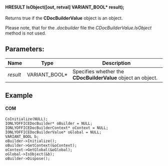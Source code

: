 #### HRESULT IsObject(\[out, retval] VARIANT\_BOOL\* result);

Returns true if the **CDocBuilderValue** object is an object.

Please note, that for the *.docbuilder* file the *CDocBuilderValue.IsObject* method is not used.

## Parameters:

| Name     | Type            | Description                                                  |
| -------- | --------------- | ------------------------------------------------------------ |
| *result* | VARIANT\_BOOL\* | Specifies whether the **CDocBuilderValue** object an object. |

## Example

#### COM

```
CoInitialize(NULL);
IONLYOFFICEDocBuilder* oBuilder = NULL;
IONLYOFFICEDocBuilderContext* oContext = NULL;
IONLYOFFICEDocBuilderValue* oGlobal = NULL;
VARIANT_BOOL b;
oBuilder->Initialize();
oBuilder->GetContext(&oContext);
oContext->GetGlobal(&oGlobal);
oGlobal->IsObject(&b);
oBuilder->Dispose();
```
